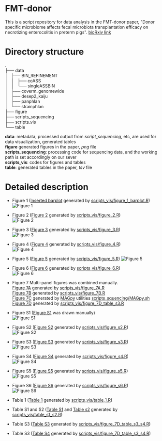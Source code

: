# FMT-donor
This is a script repository for data analysis in the  FMT-donor paper, "Donor specific microbiome affects fecal microbiota transplantation efficacy on necrotizing enterocolitis in preterm pigs". [bioRxiv link](XXXX)

# Directory structure
.  
├── data  
│   ├── BIN_REFINEMENT  
│   │   ├── coASS  
│   │   └── singleASSBIN  
│   ├── coverm_genomewide  
│   ├── desep2_kaiju  
│   ├── panphlan  
│   └── strainphlan  
├── figure  
├── scripts_sequencing  
├── scripts_vis  
└── table  

**data**: metadata, processed output from *script_sequencing*, etc, are used for data visualization, generated tables  
**figure** generated figures in the paper, *png* file  
**scripts_sequencing**: processing code for sequencing data, and the working path is set accordingly on our sever  
**scripts_vis**: codes for figures and tables  
**table**: generated tables in the paper, *tsv* file  

# Detailed description
* Figure 1 ([Inserted barplot](/figure/figure_1_barplot.png) generated by [scripts_vis/figure_1_barplot.R](/scripts_vis/figure_1_barplot.R))  
![Figure 1](/figure/figure_1.png)  

* Figure 2 ([Figure 2](/figure/figure_2.png) generated by [scripts_vis/figure_2.R](/scripts_vis/figure_2.R))  
![Figure 2](/figure/figure_2.png)  

* Figure 3 ([Figure 3](/figure/figure_3.png) generated by [scripts_vis/figure_3.R](/scripts_vis/figure_3.R))  
![Figure 3](/figure/figure_3.png)  

* Figure 4 ([Figure 4](/figure/figure_4.png) generated by [scripts_vis/figure_4.R](/scripts_vis/figure_4.R))  
![Figure 4](/figure/figure_4.png)  

* Figure 5 ([Figure 5](/figure/figure_5.png) generated by [scripts_vis/figure_5.R](/scripts_vis/figure_5.R))
![Figure 5](/figure/figure_5.png)  

* Figure 6 ([Figure 6](/figure/figure_6.png) generated by [scripts_vis/figure_6.R](/scripts_vis/figure_6.R))  
![Figure 6](/figure/figure_6.png)  

* Figure 7  Multi-panel figures was combined manually.  
[Figure 7A](/figure/figure_7A.png) generated by [scripts_vis/figure_7A.R](/scripts_vis/figure_7A.R)  
[Figure 7B](/figure/figure_7B.png) generated by [scripts_vis/figure_7B.R](/scripts_vis/figure_7B.R)  
[Figure 7C](/figure/figure_7C.png) generated by [MAGpy](https://github.com/WatsonLab/MAGpy) utilities [scripts_squencing/MAGpy.sh](/scripts_squencing/MAGpy.sh)  
[Figure 7D](/figure/figure_7D.png) generated by [scripts_vis/figure_7D_table_s3.R](/scripts_vis/figure_7D_table_s3.R)  

* Figure S1 ([Figure S1](/figure/figure_s1.png) was drawn manually)  
![Figure S1](/figure/figure_s1.png)  

* Figure S2 ([Figure S2](/figure/figure_s2.png) generated by [scripts_vis/figure_s2.R](/scripts_vis/figure_s2.R))  
![Figure S2](/figure/figure_s2.png)  

* Figure S3 ([Figure S3](/figure/figure_s3.png) generated by [scripts_vis/figure_s3.R](/scripts_vis/figure_s3.R))  
![Figure S3](/figure/figure_s3.png)  

* Figure S4 ([Figure S4](/figure/figure_s4.png) generated by [scripts_vis/figure_s4.R](/scripts_vis/figure_s4.R))  
![Figure S4](/figure/figure_s4.png)  

* Figure S5 ([Figure S5](/figure/figure_s5.png) generated by [scripts_vis/figure_s5.R](/scripts_vis/figure_s5.R))  
![Figure S5](/figure/figure_s5.png)  

* Figure S6 ([Figure S6](/figure/figure_s6.png) generated by [scripts_vis/figure_s6.R](/scripts_vis/figure_s6.R))  
![Figure S6](/figure/figure_s6.png)  

* Table 1 ([Table 1](/table/table_1.tsv) generated by [scripts_vis/table_1.R](/scripts_vis/table_1.R))  

* Table S1 and S2 ([Table S1](/table/table_s1.tsv) and [Table s2](/table/table_s1.tsv) generated by [scripts_vis/table_s1_s2.R](/scripts_vis/table_s1_s2.R))  
* Table S3 ([Table S3](/table/table_s3.tsv) generated by [scripts_vis/figure_7D_table_s3_s4.R](/scripts_vis/figure_7D_table_s3_s4.R))  
* Table S3 ([Table S4](/table/table_s4.tsv) generated by [scripts_vis/figure_7D_table_s3_s4.R](/scripts_vis/figure_7D_table_s3_s4.R))  











